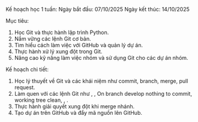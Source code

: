 Kế hoạch học 1 tuần:
Ngày bắt đầu: 07/10/2025
Ngày kết thúc: 14/10/2025

Mục tiêu:
1. Học Git và thực hành lập trình Python.
2. Nắm vững các lệnh Git cơ bản.
3. Tìm hiểu cách làm việc với GitHub và quản lý dự án.
4. Thực hành xử lý xung đột trong Git.
5. Nâng cao kỹ năng làm việc nhóm và sử dụng Git cho các dự án nhóm.

Kế hoạch chi tiết:
1. Học lý thuyết về Git và các khái niệm như commit, branch, merge, pull request.
2. Làm quen với các lệnh Git như , , On branch develop
nothing to commit, working tree clean, , .
3. Thực hành giải quyết xung đột khi merge nhánh.
4. Tạo dự án trên GitHub và đẩy mã nguồn lên GitHub.
